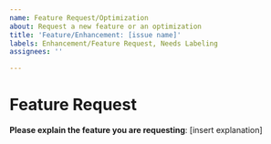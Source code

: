 ```yaml
---
name: Feature Request/Optimization
about: Request a new feature or an optimization
title: 'Feature/Enhancement: [issue name]'
labels: Enhancement/Feature Request, Needs Labeling
assignees: ''

---
```


# Feature Request
**Please explain the feature you are requesting**: [insert explanation]

